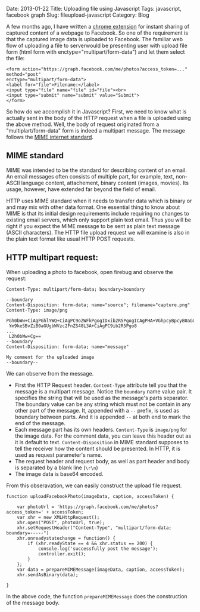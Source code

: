 Date: 2013-01-22
Title: Uploading file using Javascript
Tags: javascript, facebook graph
Slug: fileupload-javascript
Category: Blog

A few months ago, I have written a [chrome extension](https://chrome.google.com/webstore/detail/social-snap/bnhlaifngpmodnnkpebagndhomlcnaed) for instant sharing of captured content of a webpage to Facebook. So one of the requirement is that the captured image data is uploaded to Facebook. The familiar web flow of uploading a file to serverwould be presenting user with upload file form (html form with enctype="multipart/form-data") and let them select the file: 

    
    <form action="https://graph.facebook.com/me/photos?access_token=..." method="post"
    enctype="multipart/form-data">
    <label for="file">Filename:</label>
    <input type="file" name="file" id="file"><br>
    <input type="submit" name="submit" value="Submit">
    </form>

So how do we accomplish it in Javascript? First, we need to know what is actually sent in the body of the HTTP request when a file is uploaded using the above method. Well, the body of request originated from a "multiplart/form-data" form is indeed a multipart message. The message follows the [MIME internet standard](http://en.wikipedia.org/wiki/MIME).  
## MIME standard

MIME was intended to be the standard for describing content of an email. An email messages often consists of multiple part, for example, text, non-ASCII language content, attachement, binary content (images, movies). Its usage, however, have extended far beyond the field of email. 

HTTP uses MIME standard when it needs to transfer data which is binary or and may mix with other data format. One essential thing to know about MIME is that its initial design requirements include requiring no changes to existing email servers, which only support plain text email. Thus you will be right if you expect the MIME message to be sent as plain text message (ASCII characters). The HTTP file upload request we will examine is also in the plain text format like usual HTTP POST requests. 

## HTTP multipart request:

When uploading a photo to facebook, open firebug and observe the request:

    Content-Type: multipart/form-data; boundary=boundary

    --boundary
    Content-Disposition: form-data; name="source"; filename="capture.png"
    Content-Type: image/png

    PGh0bWw+CiAgPGhlYWQ+CiAgPC9oZWFkPgogIDxib2R5PgogICAgPHA+VGhpcyBpcyB0aGUg
     Ym9keSBvZiB0aGUgbWVzc2FnZS48L3A+CiAgPC9ib2R5Pgo8
    ... 
     L2h0bWw+Cg==
    --boundary
    Content-Disposition: form-data; name="message"

    My comment for the uploaded image
    --boundary--


We can observe from the message.

*   First the HTTP Request header. `Content-Type` attribute tell you that the message is a multipart message. Notice the `boundary` name value pair. It specifies the string that will be used as the message's parts separator. The boundary value can be any string which must not be contain in any other part of the message. It, appended with a `--` prefix, is used as boundary between parts. And it is appended `--` at both end to mark the end of the message.  
*   Each message part has its own headers. `Content-Type` is `image/png` for the image data. For the comment data, you can leave this header out as it is default to text. `Content-Disposition` in MIME standard supposes to tell the receiver how the content should be presented. In HTTP, it is used as request parameter's name. 
*   The request header and request body, as well as part header and body is separated by a blank line (`\r\n`) 
*   The image data is base64 encoded.

From this obseravation, we can easily construct the upload file request.  


    
    function uploadFacebookPhoto(imageData, caption, accessToken) {

	    var photoUrl = 'https://graph.facebook.com/me/photos?access_token=' + accessToken;
	    var xhr = new XMLHttpRequest();
	    xhr.open("POST", photoUrl, true);
	    xhr.setRequestHeader("Content-Type", "multipart/form-data; boundary=-----")
	    xhr.onreadystatechange = function() {
		    if (xhr.readyState == 4 && xhr.status == 200) {
			    console.log('successfully post the message');
                controller.exit();
		    }
	    };
	    var data = prepareMIMEMessage(imageData, caption, accessToken);
	    xhr.sendAsBinary(data);

    }
    
In the above code, the function `prepareMIMEMessage` does the construction of the message body. 


    


